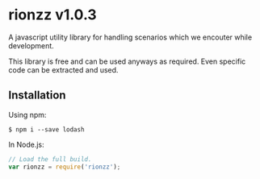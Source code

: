 # rionzz v1.0.3

A javascript utility library for handling scenarios which we encouter while development.

This library is free and can be used anyways as required.
Even specific code can be extracted and used.

## Installation

Using npm:
```shell
$ npm i --save lodash
```

In Node.js:
```js
// Load the full build.
var rionzz = require('rionzz');
```